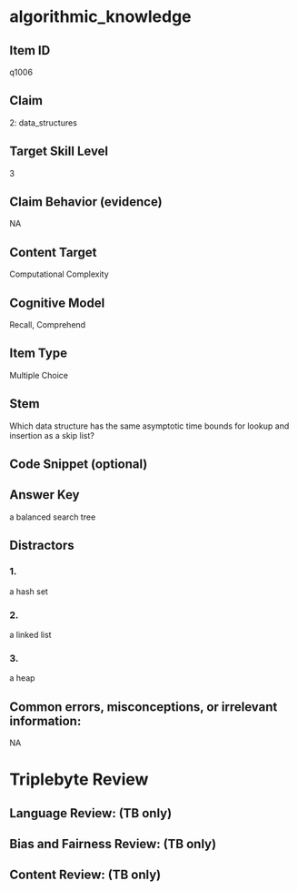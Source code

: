 # algorithmic_knowledge

## Item ID
q1006

## Claim
2: data_structures

## Target Skill Level
3

## Claim Behavior (evidence)
NA

## Content Target
Computational Complexity

## Cognitive Model
Recall, Comprehend

## Item Type
Multiple Choice

## Stem
Which data structure has the same asymptotic time bounds for lookup and insertion as a skip list?

## Code Snippet (optional)


## Answer Key
a balanced search tree

## Distractors

### 1.
a hash set

### 2.
a linked list

### 3.
a heap

## Common errors, misconceptions, or irrelevant information:
NA

# Triplebyte Review


## Language Review: (TB only)


## Bias and Fairness Review: (TB only)


## Content Review: (TB only)

